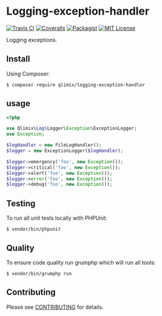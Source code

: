 # Logging-exception-handler

[![Travis CI](https://api.travis-ci.org/qlimix/logging-exception-handler.svg?branch=master)](https://travis-ci.org/qlimix/logging-exception-handler)
[![Coveralls](https://img.shields.io/coveralls/github/qlimix/logging-exception-handler.svg)](https://coveralls.io/github/qlimix/logging-exception-handler)
[![Packagist](https://img.shields.io/packagist/v/qlimix/logging-exception-handler.svg)](https://packagist.org/packages/qlimix/logging-exception-handler)
[![MIT License](https://img.shields.io/badge/license-MIT-brightgreen.svg)](https://github.com/qlimix/logging-exception-handler/blob/master/LICENSE)

Logging exceptions.

## Install

Using Composer:

~~~
$ composer require qlimix/logging-exception-handler
~~~

## usage

```php
<?php

use Qlimix\Log\Logger\Exception\ExceptionLogger;
use Exception;

$logHandler = new FileLogHandler();
$logger = new ExceptionLogger($logHandler);

$logger->emergency('foo', new Exception());
$logger->critical('foo', new Exception());
$logger->alert('foo', new Exception());
$logger->error('foo', new Exception());
$logger->debug('foo', new Exception());
```

## Testing
To run all unit tests locally with PHPUnit:

~~~
$ vendor/bin/phpunit
~~~

## Quality
To ensure code quality run grumphp which will run all tools:

~~~
$ vendor/bin/grumphp run
~~~

## Contributing

Please see [CONTRIBUTING](CONTRIBUTING.md) for details.
